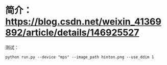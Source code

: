 # 简介：https://blog.csdn.net/weixin_41369892/article/details/146925527

测试：
```
python run.py --device "mps" --image_path hinton.png --use_ddim 1
```
